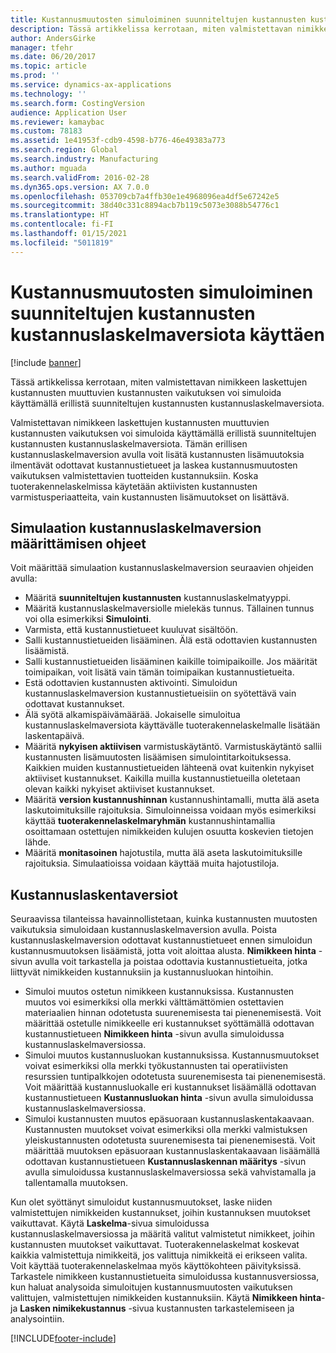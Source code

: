 ```yaml
---
title: Kustannusmuutosten simuloiminen suunniteltujen kustannusten kustannuslaskelmaversiota käyttäen
description: Tässä artikkelissa kerrotaan, miten valmistettavan nimikkeen laskettujen kustannusten muuttuvien kustannusten vaikutuksen voi simuloida käyttämällä erillistä suunniteltujen kustannusten kustannuslaskelmaversiota.
author: AndersGirke
manager: tfehr
ms.date: 06/20/2017
ms.topic: article
ms.prod: ''
ms.service: dynamics-ax-applications
ms.technology: ''
ms.search.form: CostingVersion
audience: Application User
ms.reviewer: kamaybac
ms.custom: 78183
ms.assetid: 1e41953f-cdb9-4598-b776-46e49383a773
ms.search.region: Global
ms.search.industry: Manufacturing
ms.author: mguada
ms.search.validFrom: 2016-02-28
ms.dyn365.ops.version: AX 7.0.0
ms.openlocfilehash: 053709cb7a4ffb30e1e4968096ea4df5e67242e5
ms.sourcegitcommit: 38d40c331c8894acb7b119c5073e3088b54776c1
ms.translationtype: HT
ms.contentlocale: fi-FI
ms.lasthandoff: 01/15/2021
ms.locfileid: "5011819"
---
```

# <a name="simulate-cost-changes-by-using-a-costing-version-for-planned-costs"></a>Kustannusmuutosten simuloiminen suunniteltujen kustannusten kustannuslaskelmaversiota käyttäen

[!include [banner](../includes/banner.md)]

Tässä artikkelissa kerrotaan, miten valmistettavan nimikkeen laskettujen kustannusten muuttuvien kustannusten vaikutuksen voi simuloida käyttämällä erillistä suunniteltujen kustannusten kustannuslaskelmaversiota.

Valmistettavan nimikkeen laskettujen kustannusten muuttuvien kustannusten vaikutuksen voi simuloida käyttämällä erillistä suunniteltujen kustannusten kustannuslaskelmaversiota. Tämän erillisen kustannuslaskelmaversion avulla voit lisätä kustannusten lisämuutoksia ilmentävät odottavat kustannustietueet ja laskea kustannusmuutosten vaikutuksen valmistettavien tuotteiden kustannuksiin. Koska tuoterakennelaskelmissa käytetään aktiivisten kustannusten varmistusperiaatteita, vain kustannusten lisämuutokset on lisättävä.

## <a name="guidelines-for-defining-the-simulation-costing-version"></a>Simulaation kustannuslaskelmaversion määrittämisen ohjeet
Voit määrittää simulaation kustannuslaskelmaversion seuraavien ohjeiden avulla:

-   Määritä **suunniteltujen kustannusten** kustannuslaskelmatyyppi.
-   Määritä kustannuslaskelmaversiolle mielekäs tunnus. Tällainen tunnus voi olla esimerkiksi **Simulointi**.
-   Varmista, että kustannustietueet kuuluvat sisältöön.
-   Salli kustannustietueiden lisääminen. Älä estä odottavien kustannusten lisäämistä.
-   Salli kustannustietueiden lisääminen kaikille toimipaikoille. Jos määrität toimipaikan, voit lisätä vain tämän toimipaikan kustannustietueita.
-   Estä odottavien kustannusten aktivointi. Simuloidun kustannuslaskelmaversion kustannustietueisiin on syötettävä vain odottavat kustannukset.
-   Älä syötä alkamispäivämäärää. Jokaiselle simuloitua kustannuslaskelmaversiota käyttävälle tuoterakennelaskelmalle lisätään laskentapäivä.
-   Määritä **nykyisen aktiivisen** varmistuskäytäntö. Varmistuskäytäntö sallii kustannusten lisämuutosten lisäämisen simulointitarkoituksessa. Kaikkien muiden kustannustietueiden lähteenä ovat kuitenkin nykyiset aktiiviset kustannukset. Kaikilla muilla kustannustietueilla oletetaan olevan kaikki nykyiset aktiiviset kustannukset.
-   Määritä **version kustannushinnan** kustannushintamalli, mutta älä aseta laskutoimituksille rajoituksia. Simuloinneissa voidaan myös esimerkiksi käyttää **tuoterakennelaskelmaryhmän** kustannushintamallia osoittamaan ostettujen nimikkeiden kulujen osuutta koskevien tietojen lähde.
-   Määritä **monitasoinen** hajotustila, mutta älä aseta laskutoimituksille rajoituksia. Simulaatioissa voidaan käyttää muita hajotustiloja.

## <a name="costing-versions"></a>Kustannuslaskentaversiot
Seuraavissa tilanteissa havainnollistetaan, kuinka kustannusten muutosten vaikutuksia simuloidaan kustannuslaskelmaversion avulla. Poista kustannuslaskelmaversion odottavat kustannustietueet ennen simuloidun kustannusmuutoksen lisäämistä, jotta voit aloittaa alusta. **Nimikkeen hinta** -sivun avulla voit tarkastella ja poistaa odottavia kustannustietueita, jotka liittyvät nimikkeiden kustannuksiin ja kustannusluokan hintoihin.

-   Simuloi muutos ostetun nimikkeen kustannuksissa. Kustannusten muutos voi esimerkiksi olla merkki välttämättömien ostettavien materiaalien hinnan odotetusta suurenemisesta tai pienenemisestä. Voit määrittää ostetulle nimikkeelle eri kustannukset syöttämällä odottavan kustannustietueen **Nimikkeen hinta** -sivun avulla simuloidussa kustannuslaskelmaversiossa.
-   Simuloi muutos kustannusluokan kustannuksissa. Kustannusmuutokset voivat esimerkiksi olla merkki työkustannusten tai operatiivisten resurssien tuntipalkkojen odotetusta suurenemisesta tai pienenemisestä. Voit määrittää kustannusluokalle eri kustannukset lisäämällä odottavan kustannustietueen **Kustannusluokan hinta** -sivun avulla simuloidussa kustannuslaskelmaversiossa.
-   Simuloi kustannusten muutos epäsuoraan kustannuslaskentakaavaan. Kustannusten muutokset voivat esimerkiksi olla merkki valmistuksen yleiskustannusten odotetusta suurenemisesta tai pienenemisestä. Voit määrittää muutoksen epäsuoraan kustannuslaskentakaavaan lisäämällä odottavan kustannustietueen **Kustannuslaskennan määritys** -sivun avulla simuloidussa kustannuslaskelmaversiossa sekä vahvistamalla ja tallentamalla muutoksen.

Kun olet syöttänyt simuloidut kustannusmuutokset, laske niiden valmistettujen nimikkeiden kustannukset, joihin kustannuksen muutokset vaikuttavat. Käytä **Laskelma**-sivua simuloidussa kustannuslaskelmaversiossa ja määritä valitut valmistetut nimikkeet, joihin kustannusten muutokset vaikuttavat. Tuoterakennelaskelmat koskevat kaikkia valmistettuja nimikkeitä, jos valittuja nimikkeitä ei erikseen valita. Voit käyttää tuoterakennelaskelmaa myös käyttökohteen päivityksissä. Tarkastele nimikkeen kustannustietueita simuloidussa kustannusversiossa, kun haluat analysoida simuloitujen kustannusmuutosten vaikutuksen valittujen, valmistettujen nimikkeiden kustannuksiin. Käytä **Nimikkeen hinta**- ja **Lasken nimikekustannus** -sivua kustannusten tarkastelemiseen ja analysointiin.





[!INCLUDE[footer-include](../../includes/footer-banner.md)]